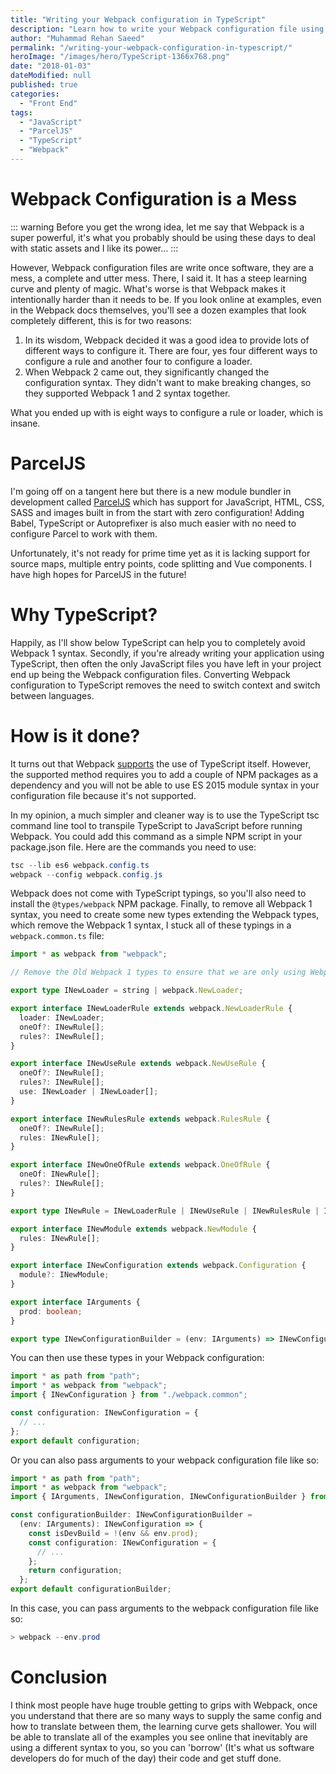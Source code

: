 ```yaml
---
title: "Writing your Webpack configuration in TypeScript"
description: "Learn how to write your Webpack configuration file using TypeScript to get intellisense and how to exclude Webpack 1 syntax from your TypeScript typings."
author: "Muhammad Rehan Saeed"
permalink: "/writing-your-webpack-configuration-in-typescript/"
heroImage: "/images/hero/TypeScript-1366x768.png"
date: "2018-01-03"
dateModified: null
published: true
categories:
  - "Front End"
tags:
  - "JavaScript"
  - "ParcelJS"
  - "TypeScript"
  - "Webpack"
---
```


# Webpack Configuration is a Mess

::: warning
Before you get the wrong idea, let me say that Webpack is a super powerful, it's what you probably should be using these days to deal with static assets and I like its power...
:::

However, Webpack configuration files are write once software, they are a mess, a complete and utter mess. There, I said it. It has a steep learning curve and plenty of magic. What's worse is that Webpack makes it intentionally harder than it needs to be. If you look online at examples, even in the Webpack docs themselves, you'll see a dozen examples that look completely different, this is for two reasons:

1. In its wisdom, Webpack decided it was a good idea to provide lots of different ways to configure it. There are four, yes four different ways to configure a rule and another four to configure a loader.
2. When Webpack 2 came out, they significantly changed the configuration syntax. They didn't want to make breaking changes, so they supported Webpack 1 and 2 syntax together.

What you ended up with is eight ways to configure a rule or loader, which is insane.

# ParcelJS

I'm going off on a tangent here but there is a new module bundler in development called [ParcelJS](https://parceljs.org/) which has support for JavaScript, HTML, CSS, SASS and images built in from the start with zero configuration! Adding Babel, TypeScript or Autoprefixer is also much easier with no need to configure Parcel to work with them.

Unfortunately, it's not ready for prime time yet as it is lacking support for source maps, multiple entry points, code splitting and Vue components. I have high hopes for ParcelJS in the future!

# Why TypeScript?

Happily, as I'll show below TypeScript can help you to completely avoid Webpack 1 syntax. Secondly, if you're already writing your application using TypeScript, then often the only JavaScript files you have left in your project end up being the Webpack configuration files. Converting Webpack configuration to TypeScript removes the need to switch context and switch between languages.

# How is it done?

It turns out that Webpack [supports](https://webpack.js.org/configuration/configuration-languages/) the use of TypeScript itself. However, the supported method requires you to add a couple of NPM packages as a dependency and you will not be able to use ES 2015 module syntax in your configuration file because it's not supported.

In my opinion, a much simpler and cleaner way is to use the TypeScript tsc command line tool to transpile TypeScript to JavaScript before running Webpack. You could add this command as a simple NPM script in your package.json file. Here are the commands you need to use:

```powershell
tsc --lib es6 webpack.config.ts
webpack --config webpack.config.js
```

Webpack does not come with TypeScript typings, so you'll also need to install the `@types/webpack` NPM package. Finally, to remove all Webpack 1 syntax, you need to create some new types extending the Webpack types, which remove the Webpack 1 syntax, I stuck all of these typings in a `webpack.common.ts` file:

```ts
import * as webpack from "webpack";

// Remove the Old Webpack 1 types to ensure that we are only using Webpack 2 syntax.

export type INewLoader = string | webpack.NewLoader;

export interface INewLoaderRule extends webpack.NewLoaderRule {
  loader: INewLoader;
  oneOf?: INewRule[];
  rules?: INewRule[];
}

export interface INewUseRule extends webpack.NewUseRule {
  oneOf?: INewRule[];
  rules?: INewRule[];
  use: INewLoader | INewLoader[];
}

export interface INewRulesRule extends webpack.RulesRule {
  oneOf?: INewRule[];
  rules: INewRule[];
}

export interface INewOneOfRule extends webpack.OneOfRule {
  oneOf: INewRule[];
  rules?: INewRule[];
}

export type INewRule = INewLoaderRule | INewUseRule | INewRulesRule | INewOneOfRule;

export interface INewModule extends webpack.NewModule {
  rules: INewRule[];
}

export interface INewConfiguration extends webpack.Configuration {
  module?: INewModule;
}

export interface IArguments {
  prod: boolean;
}

export type INewConfigurationBuilder = (env: IArguments) => INewConfiguration;
```

You can then use these types in your Webpack configuration:

```ts
import * as path from "path";
import * as webpack from "webpack";
import { INewConfiguration } from "./webpack.common";

const configuration: INewConfiguration = {
  // ...
};
export default configuration;
```

Or you can also pass arguments to your webpack configuration file like so:

```ts
import * as path from "path";
import * as webpack from "webpack";
import { IArguments, INewConfiguration, INewConfigurationBuilder } from "./webpack.common";

const configurationBuilder: INewConfigurationBuilder = 
  (env: IArguments): INewConfiguration => {
    const isDevBuild = !(env && env.prod);
    const configuration: INewConfiguration = {
      // ...
    };
    return configuration;
  };
export default configurationBuilder;
```

In this case, you can pass arguments to the webpack configuration file like so:

```powershell
> webpack --env.prod
```

# Conclusion

I think most people have huge trouble getting to grips with Webpack, once you understand that there are so many ways to supply the same config and how to translate between them, the learning curve gets shallower. You will be able to translate all of the examples you see online that inevitably are using a different syntax to you, so you can 'borrow' (It's what us software developers do for much of the day) their code and get stuff done.
